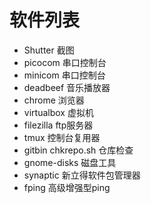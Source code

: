 # 软件列表

* Shutter 截图
* picocom 串口控制台
* minicom 串口控制台
* deadbeef 音乐播放器
* chrome 浏览器
* virtualbox 虚拟机
* filezilla ftp服务器
* tmux 控制台复用器
* gitbin chkrepo.sh 仓库检查
* gnome-disks 磁盘工具
* synaptic 新立得软件包管理器
* fping 高级增强型ping